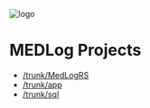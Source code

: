 ![logo](http://image.jpg)

# MEDLog Projects #
- [/trunk/MedLogRS](https://github.com/tue65786/MedLog/tree/master/trunk/MedLogRS "webservice")
- [/trunk/app](https://github.com/tue65786/MedLog/tree/master/trunk/app "webapp")
- [/trunk/sql](https://github.com/tue65786/MedLog/tree/master/trunk/sql "DB")

